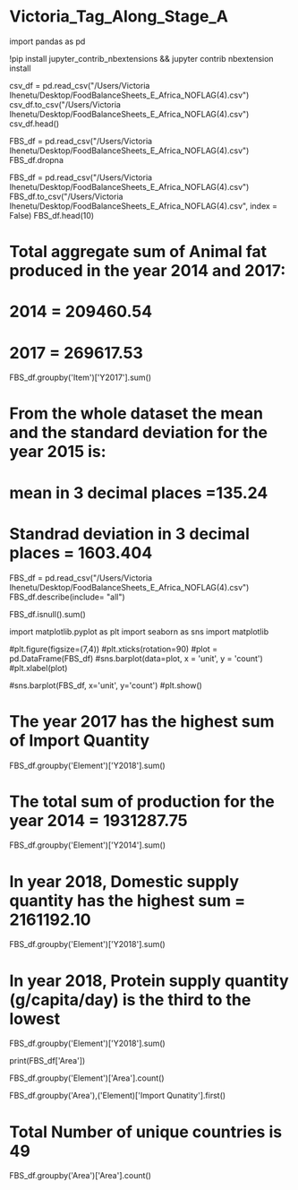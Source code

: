 # Victoria_Tag_Along_Stage_A
import pandas as pd

!pip install jupyter_contrib_nbextensions && jupyter contrib nbextension install

csv_df = pd.read_csv("/Users/Victoria Ihenetu/Desktop/FoodBalanceSheets_E_Africa_NOFLAG(4).csv")
csv_df.to_csv("/Users/Victoria Ihenetu/Desktop/FoodBalanceSheets_E_Africa_NOFLAG(4).csv")
csv_df.head()

FBS_df = pd.read_csv("/Users/Victoria Ihenetu/Desktop/FoodBalanceSheets_E_Africa_NOFLAG(4).csv")
FBS_df.dropna

FBS_df = pd.read_csv("/Users/Victoria Ihenetu/Desktop/FoodBalanceSheets_E_Africa_NOFLAG(4).csv")
FBS_df.to_csv("/Users/Victoria Ihenetu/Desktop/FoodBalanceSheets_E_Africa_NOFLAG(4).csv", index = False)
FBS_df.head(10)

# Total aggregate sum of Animal fat produced in the year 2014 and 2017:
# 2014 = 209460.54
# 2017 = 269617.53

FBS_df.groupby('Item')['Y2017'].sum()



# From the whole dataset the mean and the standard deviation for the year 2015 is: 
# mean in 3 decimal places =135.24
# Standrad deviation in 3 decimal places = 1603.404


FBS_df = pd.read_csv("/Users/Victoria Ihenetu/Desktop/FoodBalanceSheets_E_Africa_NOFLAG(4).csv")
FBS_df.describe(include= "all")




FBS_df.isnull().sum()


import matplotlib.pyplot as plt
import seaborn as sns
import matplotlib

#plt.figure(figsize=(7,4))
#plt.xticks(rotation=90)
#plot = pd.DataFrame(FBS_df)
#sns.barplot(data=plot, x = 'unit', y = 'count')
#plt.xlabel(plot)



#sns.barplot(FBS_df, x='unit', y='count')
#plt.show()

# The year 2017 has the highest sum of Import Quantity

FBS_df.groupby('Element')['Y2018'].sum()

# The total sum of production for the year 2014 = 1931287.75

FBS_df.groupby('Element')['Y2014'].sum()

# In year 2018, Domestic supply quantity has the highest sum = 2161192.10

FBS_df.groupby('Element')['Y2018'].sum()

# In year 2018, Protein supply quantity (g/capita/day) is the third to the lowest 

FBS_df.groupby('Element')['Y2018'].sum()

print(FBS_df['Area'])

FBS_df.groupby('Element')['Area'].count()

FBS_df.groupby('Area'),('Element)['Import Qunatity'].first()



# Total Number of unique countries is 49

FBS_df.groupby('Area')['Area'].count()

